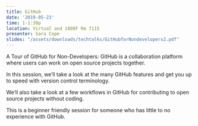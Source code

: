 ```yaml
---
title: GitHub
date: '2019-05-23'
time: 1-1:30p
location: Virtual and 1800F Rm 7115
presenter: Sara Cope
slides: "/assets/downloads/techtalks/GitHubforNondevelopers2.pdf"
---
```


A Tour of GitHub for Non-Developers: GitHub is a collaboration platform where users can work on open source projects together.

In this session, we’ll take a look at the many GitHub features and get you up to speed with version control terminology.

We’ll also take a look at a few workflows in GitHub for contributing to open source projects without coding.

This is a beginner friendly session for someone who has little to no experience with GitHub.

